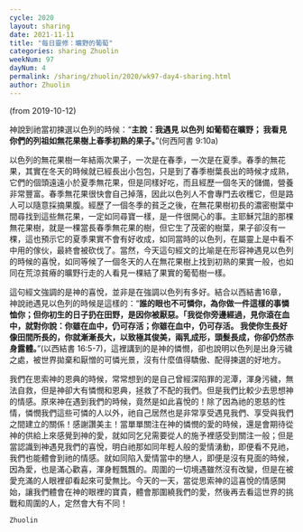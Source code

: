 ```yaml
---
cycle: 2020
layout: sharing
date: 2021-11-11
title: "每日靈修：曠野的葡萄"
categories: sharing Zhuolin
weekNum: 97
dayNum: 4
permalink: /sharing/zhuolin/2020/wk97-day4-sharing.html
author: Zhuolin
---
```

(from 2019-10-12)

神說到祂當初揀選以色列的時候：“**主說：我遇見 以色列 如葡萄在曠野； 我看見你們的列祖如無花果樹上春季初熟的果子。**”(何西阿書 9:10a)  

以色列的無花果樹一年結兩次果子，一次是在春季，一次是在夏季。春季的無花果，其實在冬天的時候就已經長出小包包，只是到了春季樹葉長出的時候才成熟，它們的個頭遠遠小於夏季無花果，但是同樣好吃，而且經歷一個冬天的儲備，營養非常豐富。春季無花果很快會自己掉落，因此以色列人不會專門去收穫它，但是路人可以隨意採摘果腹。經歷了一個冬季的貧乏之後，在無花果樹初長的濃密樹葉中間尋找到這些無花果，一定如同尋寶一樣，是一件很開心的事。主耶穌咒詛的那棵無花果樹，就是一棵當長春季無花果的樹，但它生了茂密的樹葉，果子卻沒有一棵，這也預示它的夏季果實不會有好收成，如同當時的以色列，在屬靈上是中看不中用的傢伙，最終會被砍伐了。當然，今天這句經文的比喻是在形容神遇見以色列的時候的喜悅，如同等候了一個冬天的人在無花果樹上找到初熟的果實一般，也如同在荒涼貧瘠的曠野行走的人看見一棵結了果實的葡萄樹一樣。  

這句經文強調的是神的喜悅，並非是在強調以色列有多好。結合以西結書16章，神說祂遇見以色列的時候是這樣的：“**誰的眼也不可憐你，為你做一件這樣的事憐恤你；但你初生的日子扔在田野，是因你被厭惡。「我從你旁邊經過，見你滾在血中，就對你說：你雖在血中，仍可存活；你雖在血中，仍可存活。 我使你生長好像田間所長的，你就漸漸長大，以致極其俊美，兩乳成形，頭髮長成，你卻仍然赤身露體。**”(以西結書 16:5-7)，這裡講到的是神的憐憫，卻也說明以色列是出身污穢之處，被世界拋棄和厭憎的可憐光景，沒有什麼值得驕傲、配得揀選的好地方。  

我們在思索神的恩典的時候，常常想到的是自己曾經深陷罪的泥潭，渾身污穢，無法自救，但是神卻大有憐憫和恩典，拯救了不配的我們。但是我們比較少去思想神的情感。原來神在遇到我們的時候，竟然是如此喜悅的！除了因為祂的恩慈的性情，憐憫我們這些可憐的人以外，祂自己居然也是非常享受遇見我們、享受與我們之間建立的關係！感謝讚美主！當單單關注在神的憐憫的愛的時候，還是會期待從神的供給上來感覺到神的愛，就如同乞兒需要從人的施予裡感受到關注一般；但是當認識到神遇見我們的喜悅，明白祂那如同年輕人般的愛情湧動，即便看不見祂，我們也能體會到祂的情感。就如同陷入愛情當中的戀人，即便是沒有見面的時候，因為愛，也是滿心歡喜，渾身輕飄飄的。周圍的一切境遇雖然沒有改變，但是在被愛充滿的人眼裡卻看起來可愛無比。今天的一天，當從思索神的這喜悅的情感開始，讓我們體會在神的眼裡的寶貴，體會那圍繞我們的愛，然後再去看這世界的挑戰和周圍的人，定然會大有不同！  

`Zhuolin`  
